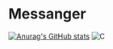 # Messanger

[![Anurag's GitHub stats](https://github-readme-stats.vercel.app/api?username=alehanter337)](https://github.com/alehanter337/github-readme-stats)
![C](https://img.shields.io/badge/C-Solutions-blue.svg?style=flat&logo=c%2B%2B)
